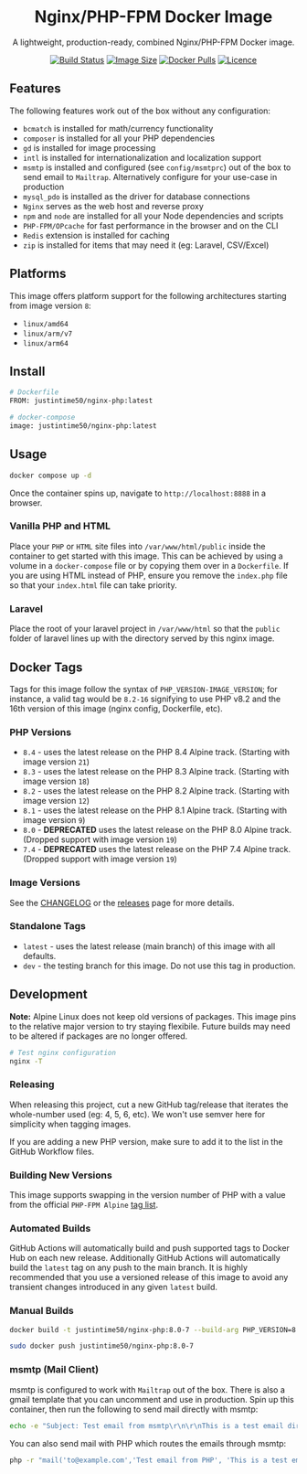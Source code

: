 <div align="center">

# Nginx/PHP-FPM Docker Image

A lightweight, production-ready, combined Nginx/PHP-FPM Docker image.

[![Build Status](https://github.com/Justintime50/nginx-php-docker/workflows/build/badge.svg)](https://github.com/Justintime50/nginx-php-docker/actions)
[![Image Size](https://img.shields.io/docker/image-size/justintime50/nginx-php)](https://hub.docker.com/repository/docker/justintime50/nginx-php)
[![Docker Pulls](https://img.shields.io/docker/pulls/justintime50/nginx-php)](https://hub.docker.com/repository/docker/justintime50/nginx-php)
[![Licence](https://img.shields.io/github/license/justintime50/nginx-php-docker)](LICENSE)

</div>

## Features

The following features work out of the box without any configuration:

- `bcmatch` is installed for math/currency functionality
- `composer` is installed for all your PHP dependencies
- `gd` is installed for image processing
- `intl` is installed for internationalization and localization support
- `msmtp` is installed and configured (see `config/msmtprc`) out of the box to send email to `Mailtrap`. Alternatively configure for your use-case in production
- `mysql_pdo` is installed as the driver for database connections
- `Nginx` serves as the web host and reverse proxy
- `npm` and `node` are installed for all your Node dependencies and scripts
- `PHP-FPM/OPcache` for fast performance in the browser and on the CLI
- `Redis` extension is installed for caching
- `zip` is installed for items that may need it (eg: Laravel, CSV/Excel)

## Platforms

This image offers platform support for the following architectures starting from image version `8`:

- `linux/amd64`
- `linux/arm/v7`
- `linux/arm64`

## Install

```sh
# Dockerfile
FROM: justintime50/nginx-php:latest

# docker-compose
image: justintime50/nginx-php:latest
```

## Usage

```sh
docker compose up -d
```

Once the container spins up, navigate to `http://localhost:8888` in a browser.

### Vanilla PHP and HTML

Place your `PHP` or `HTML` site files into `/var/www/html/public` inside the container to get started with this image. This can be achieved by using a volume in a `docker-compose` file or by copying them over in a `Dockerfile`. If you are using HTML instead of PHP, ensure you remove the `index.php` file so that your `index.html` file can take priority.

### Laravel

Place the root of your laravel project in `/var/www/html` so that the `public` folder of laravel lines up with the directory served by this nginx image.

## Docker Tags

Tags for this image follow the syntax of `PHP_VERSION-IMAGE_VERSION`; for instance, a valid tag would be `8.2-16` signifying to use PHP v8.2 and the 16th version of this image (nginx config, Dockerfile, etc).

### PHP Versions

- `8.4` - uses the latest release on the PHP 8.4 Alpine track. (Starting with image version `21`)
- `8.3` - uses the latest release on the PHP 8.3 Alpine track. (Starting with image version `18`)
- `8.2` - uses the latest release on the PHP 8.2 Alpine track. (Starting with image version `12`)
- `8.1` - uses the latest release on the PHP 8.1 Alpine track. (Starting with image version `9`)
- `8.0` - **DEPRECATED** uses the latest release on the PHP 8.0 Alpine track. (Dropped support with image version `19`)
- `7.4` - **DEPRECATED** uses the latest release on the PHP 7.4 Alpine track. (Dropped support with image version `19`)

### Image Versions

See the [CHANGELOG](CHANGELOG.md) or the [releases](https://github.com/Justintime50/nginx-php-docker/releases) page for more details.

### Standalone Tags

- `latest` - uses the latest release (main branch) of this image with all defaults.
- `dev` - the testing branch for this image. Do not use this tag in production.

## Development

**Note:** Alpine Linux does not keep old versions of packages. This image pins to the relative major version to try staying flexibile. Future builds may need to be altered if packages are no longer offered.

```sh
# Test nginx configuration
nginx -T
```

### Releasing

When releasing this project, cut a new GitHub tag/release that iterates the whole-number used (eg: 4, 5, 6, etc). We won't use semver here for simplicity when tagging images.

If you are adding a new PHP version, make sure to add it to the list in the GitHub Workflow files.

### Building New Versions

This image supports swapping in the version number of PHP with a value from the official `PHP-FPM Alpine` [tag list](https://hub.docker.com/_/php).

### Automated Builds

GitHub Actions will automatically build and push supported tags to Docker Hub on each new release. Additionally GitHub Actions will automatically build the `latest` tag on any push to the main branch. It is highly recommended that you use a versioned release of this image to avoid any transient changes introduced in any given `latest` build.

### Manual Builds

```sh
docker build -t justintime50/nginx-php:8.0-7 --build-arg PHP_VERSION=8.0 .

sudo docker push justintime50/nginx-php:8.0-7
```

### msmtp (Mail Client)

msmtp is configured to work with `Mailtrap` out of the box. There is also a gmail template that you can uncomment and use in production. Spin up this container, then run the following to send mail directly with msmtp:

```sh
echo -e "Subject: Test email from msmtp\r\n\r\nThis is a test email direct from msmtp" |msmtp --debug --from from@example.com -t to@example.com
```

You can also send mail with PHP which routes the emails through msmtp:

```sh
php -r "mail('to@example.com','Test email from PHP', 'This is a test email from PHP');"
```
